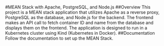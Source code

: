 #MEAN Stack with Apache, PostgreSQL, and Node.js
##Overview
This project is a MEAN stack application that utilizes Apache as a reverse proxy, PostgreSQL as the database, and Node.js for the backend. The frontend makes an API call to fetch container ID and name from the database and displays them on the frontend. The application is designed to run in a Kubernetes cluster using Kind (Kubernetes in Docker).
##Documentation
Follow the documentation to set up the MEAN Stack.
